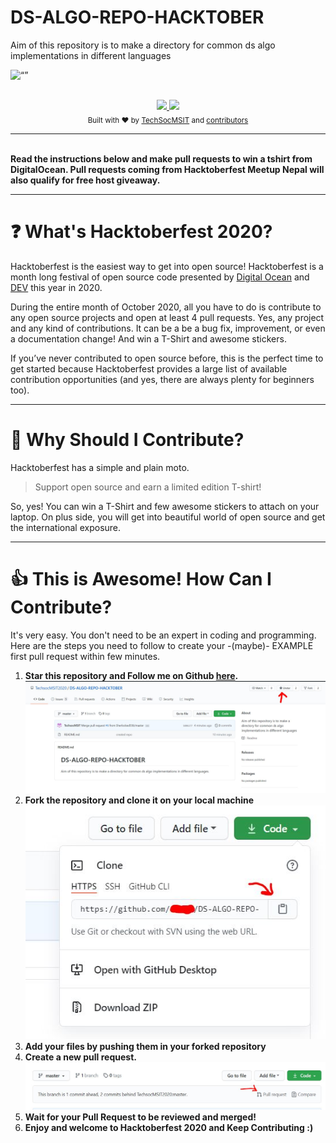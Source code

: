 # DS-ALGO-REPO-HACKTOBER
Aim of this repository is to make a directory for common ds algo implementations in different languages

<img
src=“images/hack-intro.JPG”
raw=true
alt=“”
/>

<br/>

<div align="center">
    <a href="https://hacktoberfest.digitalocean.com/">
            <img src="https://img.shields.io/badge/Hacktoberfest%202020-Win%20a%20T--Shirt-critical"></img>
</a>
    <a href="https://github.com/TechsocMSIT2020/DS-ALGO-REPO-HACKTOBERfork">
            <img src="https://img.shields.io/badge/PRs-welcome-brightgreen.svg"></img>
        </a>   
    
</div>

<div align="center">
  <sub>Built with ❤︎ by
  <a href="https://www.instagram.com/techsoc_msit/">TechSocMSIT</a> and
  <a href="https://github.com/TechsocMSIT2020/DS-ALGO-REPO-HACKTOBER/graphs/contributors">
    contributors
  </a>
</div>

***  
  
<br> 
<b>Read the instructions below  and make pull requests to win a tshirt from DigitalOcean. Pull requests coming from Hacktoberfest Meetup Nepal will also qualify for free host giveaway. 
        </b></p></div>

---

# ❓ What's Hacktoberfest 2020?

Hacktoberfest is the easiest way to get into open source! Hacktoberfest is a month long festival of open source code presented by [Digital Ocean](https://www.digitalocean.com/) and [DEV](https://www.dev.to/) this year in 2020.

During the entire month of October 2020, all you have to do is contribute to any open source projects and open at least 4 pull requests. Yes, any project and any kind of contributions. It can be a be a bug fix, improvement, or even a documentation change! And win a T-Shirt and awesome stickers.

If you’ve never contributed to open source before, this is the perfect time to get started because Hacktoberfest provides a large list of available contribution opportunities (and yes, there are always plenty for beginners too).

---

# 👕 Why Should I Contribute?

Hacktoberfest has a simple and plain moto.

> Support open source and earn a limited edition T-shirt!

So, yes! You can win a T-Shirt and few awesome stickers to attach on your laptop. On plus side, you will get into beautiful world of open source and get the international exposure.  

---

# 👍 This is Awesome! How Can I Contribute?

It's very easy. You don't need to be an expert in coding and programming. Here are the steps you need to follow to create your -(maybe)- EXAMPLE first pull request within few minutes.

1. **Star this repository and Follow me on Github [here](https://github.com/TechsocMSIT2020/).**
   ![](images/star.JPG)
2. **Fork the repository and clone it on your local machine**
   ![](images/clone.JPG)
3. **Add your files by pushing them in your forked repository**
4. **Create a new pull request.**
   ![](images/pull.JPG)
5. **Wait for your Pull Request to be reviewed and merged!**
6. **Enjoy and welcome to Hacktoberfest 2020 and Keep Contributing :)**
